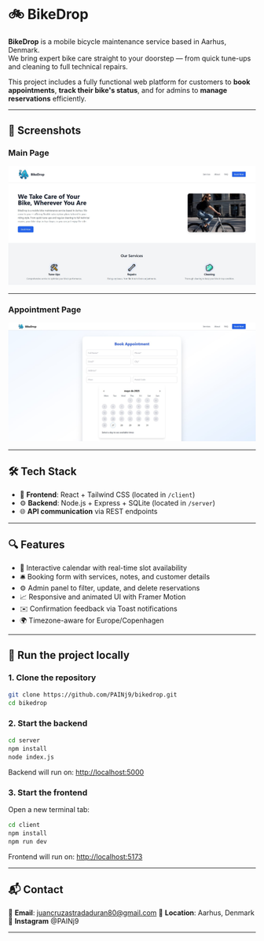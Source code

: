 # 🚲 BikeDrop

**BikeDrop** is a mobile bicycle maintenance service based in Aarhus, Denmark.  
We bring expert bike care straight to your doorstep — from quick tune-ups and cleaning to full technical repairs.

This project includes a fully functional web platform for customers to **book appointments**, **track their bike's status**, and for admins to **manage reservations** efficiently.

---

## 📸 Screenshots

### Main Page
![Screenshot 1](client/public/Screenshot_1.jpg)

---

### Appointment Page
![Screenshot 2](client/public/Screenshot_2.jpg)


---

## 🛠 Tech Stack

- 🎨 **Frontend**: React + Tailwind CSS (located in `/client`)
- ⚙️ **Backend**: Node.js + Express + SQLite (located in `/server`)
- 🌐 **API communication** via REST endpoints

---

## 🔍 Features

- 📅 Interactive calendar with real-time slot availability  
- 🛎️ Booking form with services, notes, and customer details  
- ⚙️ Admin panel to filter, update, and delete reservations  
- 📈 Responsive and animated UI with Framer Motion  
- ✉️ Confirmation feedback via Toast notifications  
- 🌍 Timezone-aware for Europe/Copenhagen

---

## 🚀 Run the project locally

### 1. Clone the repository
```bash
git clone https://github.com/PAINj9/bikedrop.git
cd bikedrop
```

### 2. Start the backend
```bash
cd server
npm install
node index.js
```
Backend will run on: [http://localhost:5000](http://localhost:5000)

### 3. Start the frontend
Open a new terminal tab:
```bash
cd client
npm install
npm run dev
```
Frontend will run on: [http://localhost:5173](http://localhost:5173)

---

## 📬 Contact

📧 **Email**: juancruzastradaduran80@gmail.com
📍 **Location**: Aarhus, Denmark
🔗 **Instagram** @PAINj9 

---
